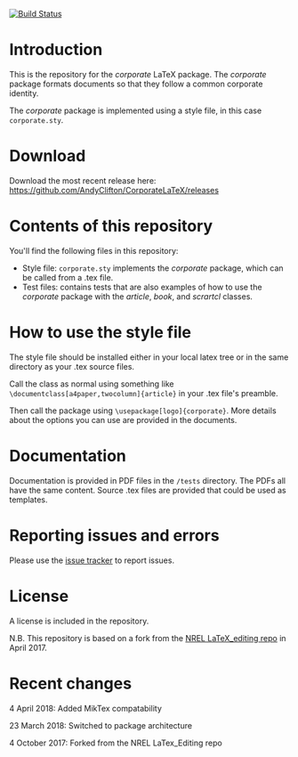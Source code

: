 [![Build Status](https://travis-ci.org/AndyClifton/corporatelatex.svg?branch=master)](https://travis-ci.org/AndyClifton/CorporateLaTeX)

# Introduction
This is the repository for the _corporate_ LaTeX package. The _corporate_ package formats documents so that they follow a common corporate identity.

The _corporate_ package is implemented using a style file, in this case `corporate.sty`.

# Download
Download the most recent release here: https://github.com/AndyClifton/CorporateLaTeX/releases

# Contents of this repository
You'll find the following files in this repository:
* Style file: `corporate.sty` implements the _corporate_ package, which can be called from a .tex file.
* Test files: contains tests that are also examples of how to use the _corporate_ package with the _article_, _book_, and _scrartcl_ classes.

# How to use the style file
The style file should be installed either in your local latex tree or in the same directory as your .tex source files.

Call the class as normal using something like `\documentclass[a4paper,twocolumn]{article}` in your .tex file's preamble.

Then call the package using `\usepackage[logo]{corporate}`. More details about the options you can use are provided in the documents.

# Documentation
Documentation is provided in PDF files in the `/tests` directory. The PDFs all have the same content. Source .tex files are provided that could be used as templates.


# Reporting issues and errors
Please use the [issue tracker](../../issues) to report issues.


# License
A license is included in the repository.

N.B. This repository is based on a fork from the [NREL LaTeX_editing repo](https://github.com/NREL/latex_editing) in April 2017.

# Recent changes
4 April 2018: Added MikTex compatability

23 March 2018: Switched to package architecture

4 October 2017: Forked from the NREL LaTex_Editing repo
